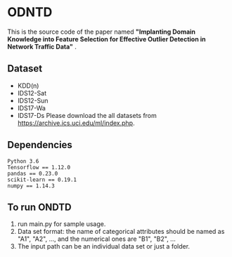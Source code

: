 # ODNTD
This is the source code of the paper named **"Implanting Domain Knowledge into Feature Selection for Effective Outlier Detection in Network Traffic Data"** .


## Dataset 
- KDD(n)
- IDS12-Sat
- IDS12-Sun
- IDS17-Wa
- IDS17-Ds
Please download the all datasets from https://archive.ics.uci.edu/ml/index.php.


## Dependencies
```
Python 3.6
Tensorflow == 1.12.0
pandas == 0.23.0
scikit-learn == 0.19.1
numpy == 1.14.3
```

## To run ONDTD
1. run main.py for sample usage.  
2. Data set format: the name of categorical attributes should be named as "A1", "A2", ..., and the numerical ones are "B1", "B2", ...  
3. The input path can be an individual data set or just a folder.  
